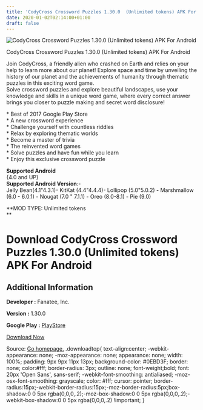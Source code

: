 ```yaml
---
title: 'CodyCross Crossword Puzzles 1.30.0  (Unlimited tokens) APK For Android'
date: 2020-01-02T02:14:00+01:00
draft: false
---
```


![CodyCross Crossword Puzzles 1.30.0  (Unlimited tokens) APK For Android](https://i0.wp.com/apkhome.net/wp-content/uploads/2019/11/CodyCross-Crossword-Puzzles-1.30.0--Unlimited-tokens.png "CodyCross Crossword Puzzles 1.30.0  (Unlimited tokens) APK For Android")

  

CodyCross Crossword Puzzles 1.30.0  (Unlimited tokens) APK For Android

Join CodyCross, a friendly alien who crashed on Earth and relies on your help to learn more about our planet! Explore space and time by unveiling the history of our planet and the achievements of humanity through thematic puzzles in this exciting word game.  
Solve crossword puzzles and explore beautiful landscapes, use your knowledge and skills in a unique word game, where every correct answer brings you closer to puzzle making and secret word disclosure!

\* Best of 2017 Google Play Store  
\* A new crossword experience  
\* Challenge yourself with countless riddles  
\* Relax by exploring thematic worlds  
\* Become a master of trivia  
\* The reinvented word games  
\* Solve puzzles and have fun while you learn  
\* Enjoy this exclusive crossword puzzle

**Supported Android**  
{4.0 and UP}  
**Supported Android Version**:-  
Jelly Bean(4.1"4.3.1)- KitKat (4.4"4.4.4)- Lollipop (5.0"5.0.2) - Marshmallow (6.0 - 6.0.1) - Nougat (7.0 " 7.1.1) - Oreo (8.0-8.1) - Pie (9.0)

**MOD TYPE: Unlimited tokens  
**

Download CodyCross Crossword Puzzles 1.30.0  (Unlimited tokens) APK For Android
===================================================================================

Additional Information
----------------------

**Developer :** Fanatee, Inc.

**Version :** 1.30.0

**Google Play :** [PlayStore](https://play.google.com/store/apps/details?id=com.fanatee.cody)

  

[Download Now](https://store4app.co/post/codycross-crossword-puzzles-1-30-0-od-unlimited-tokens-apk-for-android_1573677926)

  
Source: [Go homepage.](https://store4app.co/post/codycross-crossword-puzzles-1-30-0-od-unlimited-tokens-apk-for-android_1573677926) .downloadtop{ text-align:center; -webkit-appearance: none; -moz-appearance: none; appearance: none; width: 100%; padding: 9px 9px 11px 13px; background-color: #0EBD3F; border: none; color:#fff; border-radius: 3px; outline: none; font-weight;bold; font: 20px 'Open Sans', sans-serif; -webkit-font-smoothing: antialiased; -moz-osx-font-smoothing: grayscale; color: #fff; cursor: pointer; border-radius:15px;-webkit-border-radius:15px;-moz-border-radius:5px;box-shadow:0 0 5px rgba(0,0,0,.2);-moz-box-shadow:0 0 5px rgba(0,0,0,.2);-webkit-box-shadow:0 0 5px rgba(0,0,0,.2) !important; }